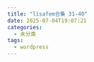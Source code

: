 ```yaml
---
title: "lisafem合集 31-40"
date: 2025-07-04T19:07:21
categories:
  - 未分类
tags:
  - wordpress
---
```






